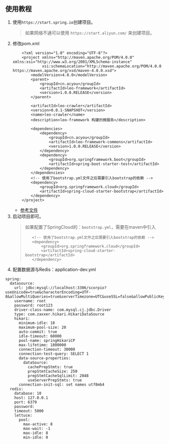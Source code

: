 ## 使用教程
1. 使用`https://start.spring.io`创建项目。
    > 如果网络不通可以使用 `https://start.aliyun.com/` 来创建项目。
2. 修改pom.xml
    ```
        <?xml version="1.0" encoding="UTF-8"?>
        <project xmlns="http://maven.apache.org/POM/4.0.0" xmlns:xsi="http://www.w3.org/2001/XMLSchema-instance"
                 xsi:schemaLocation="http://maven.apache.org/POM/4.0.0 https://maven.apache.org/xsd/maven-4.0.0.xsd">
            <modelVersion>4.0.0</modelVersion>
            <parent>
                <groupId>cn.acyou</groupId>
                <artifactId>leo-framework</artifactId>
                <version>1.0.0.RELEASE</version>
            </parent>
        
            <artifactId>leo-crawler</artifactId>
            <version>0.0.1-SNAPSHOT</version>
            <name>leo-crawler</name>
            <description>leo-framework 构建的微服务</description>
        
            <dependencies>
                <dependency>
                    <groupId>cn.acyou</groupId>
                    <artifactId>leo-framework-commons</artifactId>
                    <version>1.0.0.RELEASE</version>
                </dependency>
                <dependency>
                    <groupId>org.springframework.boot</groupId>
                    <artifactId>spring-boot-starter-test</artifactId>
                </dependency>
            </dependencies>
            <!-- 使用了bootstrap.yml文件之后需要引入bootstrap的依赖 -->
            <dependency>
                <groupId>org.springframework.cloud</groupId>
                <artifactId>spring-cloud-starter-bootstrap</artifactId>
            </dependency>
        </project>
    ```
   - [参考文件](user-service-dev.yml)
3. 启动项目即可。
   > 如果配置了SpringCloud的：`bootstrap.yml`，需要在maven中引入
   >```
   >    <!-- 使用了bootstrap.yml文件之后需要引入bootstrap的依赖 -->
   >    <dependency>
   >        <groupId>org.springframework.cloud</groupId>
   >        <artifactId>spring-cloud-starter-bootstrap</artifactId>
   >    </dependency>
   >```
4. 配置数据源与Redis：application-dev.yml

```
spring:
  datasource:
    url: jdbc:mysql://localhost:3306/scorpio?useUnicode=true&characterEncoding=UTF-8&allowMultiQueries=true&serverTimezone=UTC&useSSL=false&allowPublicKeyRetrieval=true
    username: root
    password: root123
    driver-class-name: com.mysql.cj.jdbc.Driver
    type: com.zaxxer.hikari.HikariDataSource
    hikari:
      minimum-idle: 10
      maximum-pool-size: 20
      auto-commit: true
      idle-timeout: 60000
      pool-name: springHikariCP
      max-lifetime: 1800000
      connection-timeout: 30000
      connection-test-query: SELECT 1
      data-source-properties:
        dataSource:
          cachePrepStmts: true
          prepStmtCacheSize: 250
          prepStmtCacheSqlLimit: 2048
          useServerPrepStmts: true
      connection-init-sql: set names utf8mb4
  redis:
    database: 10
    host: 127.0.0.1
    port: 6379
    password:
    timeout: 5000
    lettuce:
      pool:
        max-active: 8
        max-wait: -1
        max-idle: 8
        min-idle: 0
```